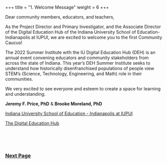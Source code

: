 +++
title = "1. Welcome Message"
weight = 6
+++

Dear community members, educators, and teachers,

As the Project Director and Primary Investigator, and the Associate Director of the Digital Education Hub of the Indiana University School of Education-Indianapolis at IUPUI, we are excited to welcome you to the first Community Caucus!

The 2022 Summer Institute with the IU Digital Education Hub (DEH) is an annual event convening educators and community stakeholders from across the state of Indiana. This year’s DEH Summer Institute seeks to understand how historically disenfranchised populations of people view STEM’s (Science, Technology, Engineering, and Math) role in their communities. 

We very excited to see everyone and esteem to create a space for learning and understanding.

**Jeremy F. Price, PhD** & **Brooke Moreland, PhD**

[Indiana University School of Education - Indianapolis at IUPUI](https://education.iupui.edu/)

[The Digital Education Hub](https://www.digitaleducationhub.org/)
 
&nbsp;
 
&nbsp;
 
### [Next Page](https://dehsi2022.netlify.app/background/meettheteam/)